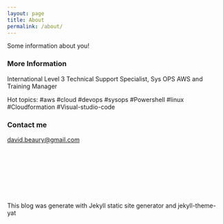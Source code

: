 ```yaml
---
layout: page
title: About
permalink: /about/
---
```


Some information about you!

### More Information

International Level 3 Technical Support Specialist, Sys OPS AWS and Training Manager 

Hot topics: #aws #cloud #devops #sysops #Powershell #linux #Cloudformation #Visual-studio-code

### Contact me

[david.beaury@gmail.com](mailto:david.beaury@gmail.com)
</br>
</br>
</br>
</br>
</br>
</br>
</br>
</br>
</br>
This blog was generate with Jekyll static site generator and jekyll-theme-yat